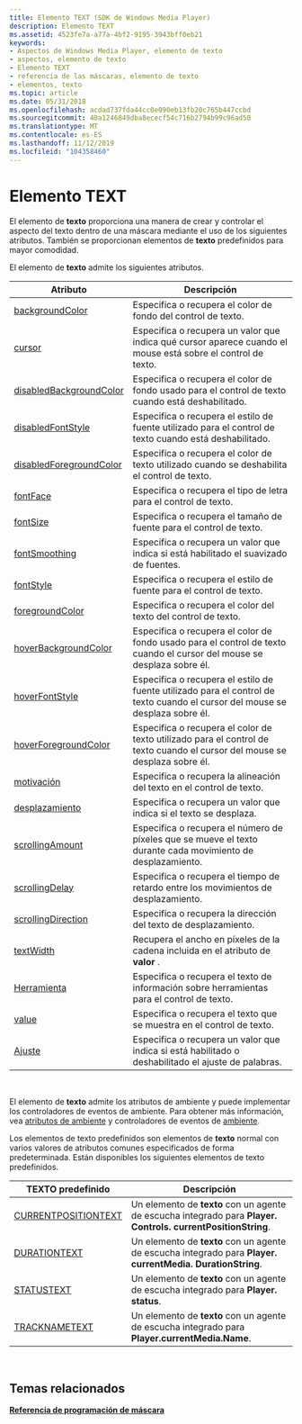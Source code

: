 ```yaml
---
title: Elemento TEXT (SDK de Windows Media Player)
description: Elemento TEXT
ms.assetid: 4523fe7a-a77a-4bf2-9195-3943bff0eb21
keywords:
- Aspectos de Windows Media Player, elemento de texto
- aspectos, elemento de texto
- Elemento TEXT
- referencia de las máscaras, elemento de texto
- elementos, texto
ms.topic: article
ms.date: 05/31/2018
ms.openlocfilehash: acdad737fda44cc0e090eb13fb20c765b447ccbd
ms.sourcegitcommit: 40a1246849dba8ececf54c716b2794b99c96ad50
ms.translationtype: MT
ms.contentlocale: es-ES
ms.lasthandoff: 11/12/2019
ms.locfileid: "104358460"
---
```

# <a name="text-element"></a>Elemento TEXT

El elemento de **texto** proporciona una manera de crear y controlar el aspecto del texto dentro de una máscara mediante el uso de los siguientes atributos. También se proporcionan elementos de **texto** predefinidos para mayor comodidad.

El elemento de **texto** admite los siguientes atributos.



| Atributo                                                   | Descripción                                                                                                 |
|-------------------------------------------------------------|-------------------------------------------------------------------------------------------------------------|
| [backgroundColor](text-backgroundcolor.md)                 | Especifica o recupera el color de fondo del control de texto.                                           |
| [cursor](text-cursor.md)                                   | Especifica o recupera un valor que indica qué cursor aparece cuando el mouse está sobre el control de texto.     |
| [disabledBackgroundColor](text-disabledbackgroundcolor.md) | Especifica o recupera el color de fondo usado para el control de texto cuando está deshabilitado.                  |
| [disabledFontStyle](text-disabledfontstyle.md)             | Especifica o recupera el estilo de fuente utilizado para el control de texto cuando está deshabilitado.                        |
| [disabledForegroundColor](text-disabledforegroundcolor.md) | Especifica o recupera el color de texto utilizado cuando se deshabilita el control de texto.                               |
| [fontFace](text-fontface.md)                               | Especifica o recupera el tipo de letra para el control de texto.                                                   |
| [fontSize](text-fontsize.md)                               | Especifica o recupera el tamaño de fuente para el control de texto.                                                  |
| [fontSmoothing](text-fontsmoothing.md)                     | Especifica o recupera un valor que indica si está habilitado el suavizado de fuentes.                                |
| [fontStyle](text-fontstyle.md)                             | Especifica o recupera el estilo de fuente para el control de texto.                                                 |
| [foregroundColor](text-foregroundcolor.md)                 | Especifica o recupera el color del texto del control de texto.                                                 |
| [hoverBackgroundColor](text-hoverbackgroundcolor.md)       | Especifica o recupera el color de fondo usado para el control de texto cuando el cursor del mouse se desplaza sobre él. |
| [hoverFontStyle](text-hoverfontstyle.md)                   | Especifica o recupera el estilo de fuente utilizado para el control de texto cuando el cursor del mouse se desplaza sobre él.       |
| [hoverForegroundColor](text-hoverforegroundcolor.md)       | Especifica o recupera el color de texto utilizado para el control de texto cuando el cursor del mouse se desplaza sobre él.       |
| [motivación](text-justification.md)                     | Especifica o recupera la alineación del texto en el control de texto.                                   |
| [desplazamiento](text-scrolling.md)                             | Especifica o recupera un valor que indica si el texto se desplaza.                                         |
| [scrollingAmount](text-scrollingamount.md)                 | Especifica o recupera el número de píxeles que se mueve el texto durante cada movimiento de desplazamiento.             |
| [scrollingDelay](text-scrollingdelay.md)                   | Especifica o recupera el tiempo de retardo entre los movimientos de desplazamiento.                                          |
| [scrollingDirection](text-scrollingdirection.md)           | Especifica o recupera la dirección del texto de desplazamiento.                                                 |
| [textWidth](text-textwidth.md)                             | Recupera el ancho en píxeles de la cadena incluida en el atributo de **valor** .                           |
| [Herramienta](text-tooltip.md)                                 | Especifica o recupera el texto de información sobre herramientas para el control de texto.                                               |
| [value](text-value.md)                                     | Especifica o recupera el texto que se muestra en el control de texto.                                      |
| [Ajuste](text-wordwrap.md)                               | Especifica o recupera un valor que indica si está habilitado o deshabilitado el ajuste de palabras.                     |



 

El elemento de **texto** admite los atributos de ambiente y puede implementar los controladores de eventos de ambiente. Para obtener más información, vea [atributos de ambiente](ambient-attributes.md) y controladores de eventos de [ambiente](ambient-event-handlers.md).

Los elementos de texto predefinidos son elementos de **texto** normal con varios valores de atributos comunes especificados de forma predeterminada. Están disponibles los siguientes elementos de texto predefinidos.



| TEXTO predefinido                                | Descripción                                                                                |
|------------------------------------------------|--------------------------------------------------------------------------------------------|
| [CURRENTPOSITIONTEXT](currentpositiontext.md) | Un elemento de **texto** con un agente de escucha integrado para **Player. Controls. currentPositionString**. |
| [DURATIONTEXT](durationtext.md)               | Un elemento de **texto** con un agente de escucha integrado para **Player. currentMedia. DurationString**.    |
| [STATUSTEXT](statustext.md)                   | Un elemento de **texto** con un agente de escucha integrado para **Player. status**.                         |
| [TRACKNAMETEXT](tracknametext.md)             | Un elemento de **texto** con un agente de escucha integrado para **Player.currentMedia.Name**.              |



 

## <a name="related-topics"></a>Temas relacionados

<dl> <dt>

[**Referencia de programación de máscara**](skin-programming-reference.md)
</dt> </dl>

 

 




